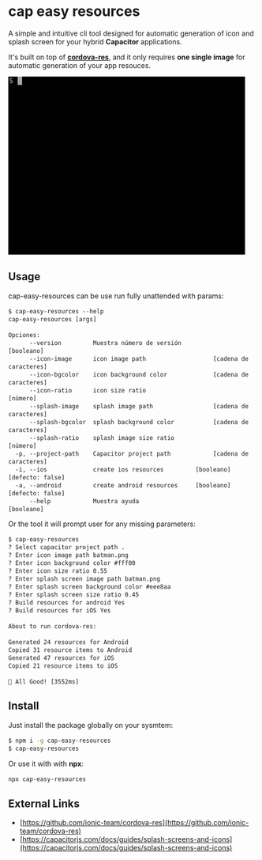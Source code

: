 # cap easy resources

A simple and intuitive cli tool designed for automatic generation of icon and splash screen for your hybrid **Capacitor** applications.

It's built on top of **[cordova-res](https://www.npmjs.com/package/cordova-res)**, and it only requires **one single image** for automatic generation of your app resouces.

![screencast](https://raw.githubusercontent.com/jabiinfante/cap-easy-resources/main/resources/sample.gif)


## Usage
cap-easy-resources can be use run fully unattended with params:
```
$ cap-easy-resources --help
cap-easy-resources [args]

Opciones:
      --version         Muestra número de versión                     [booleano]
      --icon-image      icon image path                   [cadena de caracteres]
      --icon-bgcolor    icon background color             [cadena de caracteres]
      --icon-ratio      icon size ratio                                 [número]
      --splash-image    splash image path                 [cadena de caracteres]
      --splash-bgcolor  splash background color           [cadena de caracteres]
      --splash-ratio    splash image size ratio                         [número]
  -p, --project-path    Capacitor project path            [cadena de caracteres]
  -i, --ios             create ios resources         [booleano] [defecto: false]
  -a, --android         create android resources     [booleano] [defecto: false]
      --help            Muestra ayuda                                 [booleano]

```
Or the tool it will prompt user for any missing parameters:

```
$ cap-easy-resources 
? Select capacitor project path .
? Enter icon image path batman.png
? Enter icon background color #fff00
? Enter icon size ratio 0.55
? Enter splash screen image path batman.png
? Enter splash screen background color #eee8aa
? Enter splash screen size ratio 0.45
? Build resources for android Yes
? Build resources for iOS Yes

About to run cordova-res:

Generated 24 resources for Android
Copied 31 resource items to Android
Generated 47 resources for iOS
Copied 21 resource items to iOS

🐳 All Good! [3552ms]
```


## Install
Just install the package globally on your sysmtem:
```bash
$ npm i -g cap-easy-resources
$ cap-easy-resources
```
Or use it with with **npx**:
```
npx cap-easy-resources
```

## External Links

- [https://github.com/ionic-team/cordova-res](https://github.com/ionic-team/cordova-res)
- [https://capacitorjs.com/docs/guides/splash-screens-and-icons](https://capacitorjs.com/docs/guides/splash-screens-and-icons)
